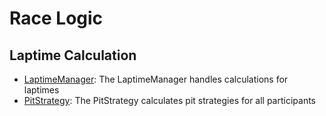 # Race Logic


## Laptime Calculation

- [LaptimeManager](race_weekend_model/laptime_manager.md): The LaptimeManager handles calculations for laptimes
- [PitStrategy](race_weekend_model/pit_strategy.md): The PitStrategy calculates pit strategies for all participants
